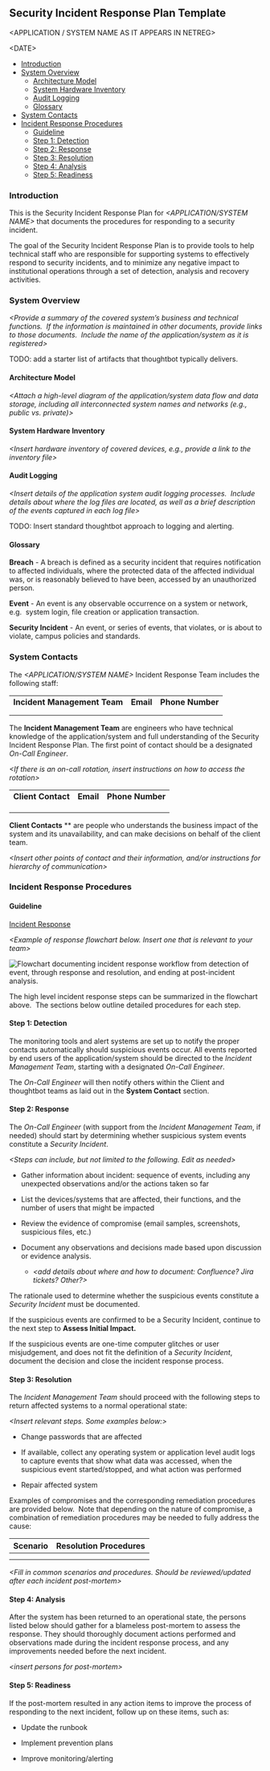 
## Security Incident Response Plan Template


\<APPLICATION / SYSTEM NAME AS IT APPEARS IN NETREG\>

\<DATE\>

<div class="toc-macro rbtoc1710773645389">

  - [Introduction](#SecurityIncidentResponsePlanTemplate-Introduction)
  - [System
    Overview](#SecurityIncidentResponsePlanTemplate-SystemOverview)
      - [Architecture
        Model](#SecurityIncidentResponsePlanTemplate-ArchitectureModel)
      - [System Hardware
        Inventory](#SecurityIncidentResponsePlanTemplate-SystemHardwareInventory)
      - [Audit
        Logging](#SecurityIncidentResponsePlanTemplate-AuditLogging)
      - [Glossary](#SecurityIncidentResponsePlanTemplate-Glossary)
  - [System
    Contacts](#SecurityIncidentResponsePlanTemplate-SystemContacts)
  - [Incident Response
    Procedures](#SecurityIncidentResponsePlanTemplate-IncidentResponseProcedures)
      - [Guideline](#SecurityIncidentResponsePlanTemplate-Guideline)
      - [Step 1:
        Detection](#SecurityIncidentResponsePlanTemplate-Step1:Detection)
      - [Step 2:
        Response](#SecurityIncidentResponsePlanTemplate-Step2:Response)
      - [Step 3:
        Resolution](#SecurityIncidentResponsePlanTemplate-Step3:Resolution)
      - [Step 4:
        Analysis](#SecurityIncidentResponsePlanTemplate-Step4:Analysis)
      - [Step 5:
        Readiness](#SecurityIncidentResponsePlanTemplate-Step5:Readiness)

</div>

### Introduction

This is the Security Incident Response Plan for *\<APPLICATION/SYSTEM
NAME\>* that documents the procedures for responding to a security
incident.  

The goal of the Security Incident Response Plan is to provide tools to
help technical staff who are responsible for supporting systems to
effectively respond to security incidents, and to minimize any negative
impact to institutional operations through a set of detection, analysis
and recovery activities.

### System Overview

*\<Provide a summary of the covered system’s business and technical
functions.  If the information is maintained in other documents, provide
links to those documents.  Include the name of the application/system as
it is registered\>*

TODO: add a starter list of artifacts that thoughtbot typically
delivers.

#### Architecture Model

*\<Attach a high-level diagram of the application/system data flow and
data storage, including all interconnected system names and networks
(e.g., public vs. private)\>*

#### System Hardware Inventory

*\<Insert hardware inventory of covered devices, e.g., provide a link to
the inventory file\>*

#### Audit Logging

*\<Insert details of the application system audit logging processes. 
Include details about where the log files are located, as well as a
brief description of the events captured in each log file\>*

TODO: Insert standard thoughtbot approach to logging and alerting.

#### Glossary

**Breach** - A breach is defined as a security incident that requires
notification to affected individuals, where the protected data of the
affected individual was, or is reasonably believed to have been,
accessed by an unauthorized person.  

**Event** - An event is any observable occurrence on a system or
network, e.g.  system login, file creation or application transaction. 

**Security Incident** - An event, or series of events, that violates, or
is about to violate, campus policies and standards.

### System Contacts

The *\<APPLICATION/SYSTEM NAME\>* Incident Response Team includes the
following staff:

<div class="table-wrap">

|                              |           |                  |
| ---------------------------- | --------- | ---------------- |
| **Incident Management Team** | **Email** | **Phone Number** |
|                              |           |                  |
|                              |           |                  |

</div>

The **Incident Management Team** are engineers who have technical
knowledge of the application/system and full understanding of the
Security Incident Response Plan. The first point of contact should be a
designated *On-Call Engineer*.

*\<If there is an on-call rotation, insert instructions on how to access
the rotation\>*

<div class="table-wrap">

|                    |           |                  |
| ------------------ | --------- | ---------------- |
| **Client Contact** | **Email** | **Phone Number** |
|                    |           |                  |
|                    |           |                  |
|                    |           |                  |

</div>

**Client Contacts** ** are people who understands the business impact of
the system and its unavailability, and can make decisions on behalf of
the client team. 

*\<Insert other points of contact and their information, and/or
instructions for hierarchy of communication\>*

### Incident Response Procedures

#### Guideline

[Incident
Response](https://thoughtbot.atlassian.net/wiki/spaces/MC/pages/5439566/Incident+Response)

*\<Example of response flowchart below. Insert one that is relevant to
your team\>*

![Flowchart documenting incident response workflow from detection of
event, through response and resolution, and ending at post-incident
analysis.](./images/flowchart.png)

The high level incident response steps can be summarized in the
flowchart above.  The sections below outline detailed procedures for
each step. 

#### Step 1: Detection

The monitoring tools and alert systems are set up to notify the proper
contacts automatically should suspicious events occur. All events
reported by end users of the application/system should be directed to
the *Incident Management Team*, starting with a designated *On-Call
Engineer*.

The *On-Call Engineer* will then notify others within the Client and
thoughtbot teams as laid out in the **System Contact** section.

#### Step 2: Response

The *On-Call Engineer* (with support from the *Incident Management
Team*, if needed) should start by determining whether suspicious system
events constitute a *Security Incident*.  

*\<Steps can include, but not limited to the following. Edit as
needed\>*

  - Gather information about incident: sequence of events, including any
    unexpected observations and/or the actions taken so far

  - List the devices/systems that are affected, their functions, and the
    number of users that might be impacted

  - Review the evidence of compromise (email samples, screenshots,
    suspicious files, etc.)

  - Document any observations and decisions made based upon discussion
    or evidence analysis.
    
      - *\<add details about where and how to document: Confluence? Jira
        tickets? Other?\>*

The rationale used to determine whether the suspicious events constitute
a *Security Incident* must be documented. 

If the suspicious events are confirmed to be a Security Incident,
continue to the next step to **Assess Initial Impact.** 

If the suspicious events are one-time computer glitches or user
misjudgement, and does not fit the definition of a *Security Incident*,
document the decision and close the incident response process.

#### Step 3: Resolution

The *Incident Management Team* should proceed with the following steps
to return affected systems to a normal operational state:

*\<Insert relevant steps. Some examples below:\>*

  - Change passwords that are affected

  - If available, collect any operating system or application level
    audit logs to capture events that show what data was accessed, when
    the suspicious event started/stopped, and what action was performed

  - Repair affected system 

Examples of compromises and the corresponding remediation procedures are
provided below.  Note that depending on the nature of compromise, a
combination of remediation procedures may be needed to fully address the
cause: 

<div class="table-wrap">

| **Scenario** | **Resolution Procedures** |
| ------------ | ------------------------- |
|              |                           |
|              |                           |

</div>

*\<Fill in common scenarios and procedures. Should be reviewed/updated
after each incident post-mortem\>*

#### Step 4: Analysis

After the system has been returned to an operational state, the persons
listed below should gather for a blameless post-mortem to assess the
response. They should thoroughly document actions performed and
observations made during the incident response process, and any
improvements needed before the next incident.

*\<insert persons for post-mortem\>*

#### Step 5: Readiness

If the post-mortem resulted in any action items to improve the process
of responding to the next incident, follow up on these items, such as:

  - Update the runbook

  - Implement prevention plans

  - Improve monitoring/alerting
